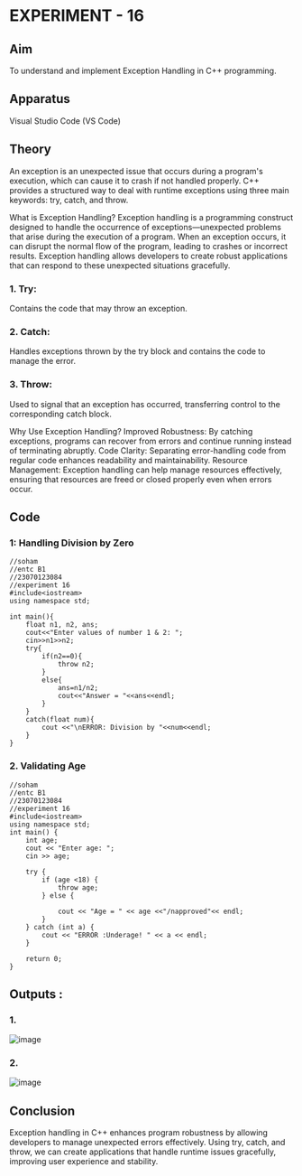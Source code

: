 # EXPERIMENT - 16
## Aim
To understand and implement Exception Handling in C++ programming.

## Apparatus
Visual Studio Code (VS Code)

## Theory
An exception is an unexpected issue that occurs during a program's execution, which can cause it to crash if not handled properly. C++ provides a structured way to deal with runtime exceptions using three main keywords: try, catch, and throw.

What is Exception Handling?
Exception handling is a programming construct designed to handle the occurrence of exceptions—unexpected problems that arise during the execution of a program. When an exception occurs, it can disrupt the normal flow of the program, leading to crashes or incorrect results. Exception handling allows developers to create robust applications that can respond to these unexpected situations gracefully.

### 1. Try:
Contains the code that may throw an exception.

### 2. Catch:
Handles exceptions thrown by the try block and contains the code to manage the error.

### 3. Throw:
Used to signal that an exception has occurred, transferring control to the corresponding catch block.

Why Use Exception Handling?
Improved Robustness: By catching exceptions, programs can recover from errors and continue running instead of terminating abruptly. Code Clarity: Separating error-handling code from regular code enhances readability and maintainability. Resource Management: Exception handling can help manage resources effectively, ensuring that resources are freed or closed properly even when errors occur.

## Code
### 1: Handling Division by Zero
~~~
//soham
//entc B1
//23070123084
//experiment 16
#include<iostream>
using namespace std;

int main(){
    float n1, n2, ans;
    cout<<"Enter values of number 1 & 2: ";
    cin>>n1>>n2;
    try{
        if(n2==0){
            throw n2;
        }
        else{
            ans=n1/n2;
            cout<<"Answer = "<<ans<<endl;
        }
    }
    catch(float num){
        cout <<"\nERROR: Division by "<<num<<endl;
    }
}
~~~
### 2. Validating Age
~~~
//soham
//entc B1
//23070123084
//experiment 16
#include<iostream>
using namespace std;
int main() {
    int age;
    cout << "Enter age: ";
    cin >> age;

    try {
        if (age <18) {
            throw age; 
        } else {
            
            cout << "Age = " << age <<"/napproved"<< endl;
        }
    } catch (int a) {
        cout << "ERROR :Underage! " << a << endl;
    }

    return 0;
}
~~~
## Outputs :
### 1.
![image](https://github.com/user-attachments/assets/a59fc052-9f2b-462b-80e2-33873471be83)


### 2.
![image](https://github.com/user-attachments/assets/f4966483-48ab-4c10-8abb-c56883635918)


## Conclusion
Exception handling in C++ enhances program robustness by allowing developers to manage unexpected errors effectively. Using try, catch, and throw, we can create applications that handle runtime issues gracefully, improving user experience and stability.
